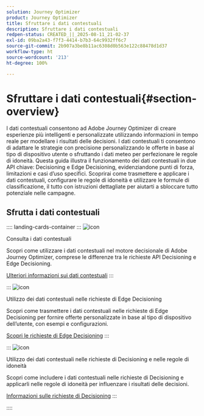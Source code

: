 ```yaml
---
solution: Journey Optimizer
product: Journey Optimizer
title: Sfruttare i dati contestuali
description: Sfruttare i dati contestuali
redpen-status: CREATED_||_2025-08-11_21-02-37
exl-id: 09ba2a43-f7f3-4414-b7b3-64c9932ff6c7
source-git-commit: 2b907a3be8b11ac6308d0b563e122c88478d1d37
workflow-type: ht
source-wordcount: '213'
ht-degree: 100%

---
```


# Sfruttare i dati contestuali{#section-overview}

I dati contestuali consentono ad Adobe Journey Optimizer di creare esperienze più intelligenti e personalizzate utilizzando informazioni in tempo reale per modellare i risultati delle decisioni. I dati contestuali ti consentono di adattare le strategie con precisione personalizzando le offerte in base al tipo di dispositivo utente o sfruttando i dati meteo per perfezionare le regole di idoneità. Questa guida illustra il funzionamento dei dati contestuali in due API chiave: Decisioning e Edge Decisioning, evidenziandone punti di forza, limitazioni e casi d’uso specifici. Scoprirai come trasmettere e applicare i dati contestuali, configurare le regole di idoneità e utilizzare le formule di classificazione, il tutto con istruzioni dettagliate per aiutarti a sbloccare tutto potenziale nelle campagne.

## Sfrutta i dati contestuali

:::: landing-cards-container
:::
![icon](https://cdn.experienceleague.adobe.com/icons/circle-play.svg?lang=it)

Consulta i dati contestuali

Scopri come utilizzare i dati contestuali nel motore decisionale di Adobe Journey Optimizer, comprese le differenze tra le richieste API Decisioning e Edge Decisioning.

[Ulteriori informazioni sui dati contestuali](../using/offers/context-data.md)
:::

:::
![icon](https://cdn.experienceleague.adobe.com/icons/code-branch.svg?lang=it)

Utilizzo dei dati contestuali nelle richieste di Edge Decisioning

Scopri come trasmettere i dati contestuali nelle richieste di Edge Decisioning per fornire offerte personalizzate in base al tipo di dispositivo dell’utente, con esempi e configurazioni.

[Scopri le richieste di Edge Decisioning](../using/offers/context-data-edge.md)
:::

:::
![icon](https://cdn.experienceleague.adobe.com/icons/list-check.svg?lang=it)

Utilizzo dei dati contestuali nelle richieste di Decisioning e nelle regole di idoneità

Scopri come includere i dati contestuali nelle richieste di Decisioning e applicarli nelle regole di idoneità per influenzare i risultati delle decisioni.

[Informazioni sulle richieste di Decisioning](../using/offers/context-data-decisioning.md)
:::

::::
